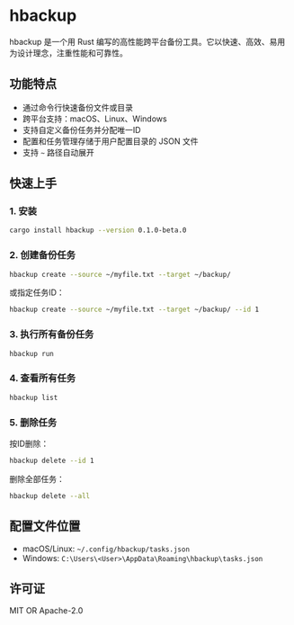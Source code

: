 # hbackup

hbackup 是一个用 Rust 编写的高性能跨平台备份工具。它以快速、高效、易用为设计理念，注重性能和可靠性。

## 功能特点

- 通过命令行快速备份文件或目录
- 跨平台支持：macOS、Linux、Windows
- 支持自定义备份任务并分配唯一ID
- 配置和任务管理存储于用户配置目录的 JSON 文件
- 支持 `~` 路径自动展开

## 快速上手

### 1. 安装

```sh
cargo install hbackup --version 0.1.0-beta.0
```

### 2. 创建备份任务

```sh
hbackup create --source ~/myfile.txt --target ~/backup/
```

或指定任务ID：

```sh
hbackup create --source ~/myfile.txt --target ~/backup/ --id 1
```

### 3. 执行所有备份任务

```sh
hbackup run
```

### 4. 查看所有任务

```sh
hbackup list
```

### 5. 删除任务

按ID删除：

```sh
hbackup delete --id 1
```

删除全部任务：

```sh
hbackup delete --all
```

## 配置文件位置

- macOS/Linux: `~/.config/hbackup/tasks.json`
- Windows: `C:\Users\<User>\AppData\Roaming\hbackup\tasks.json`

## 许可证

MIT OR Apache-2.0
